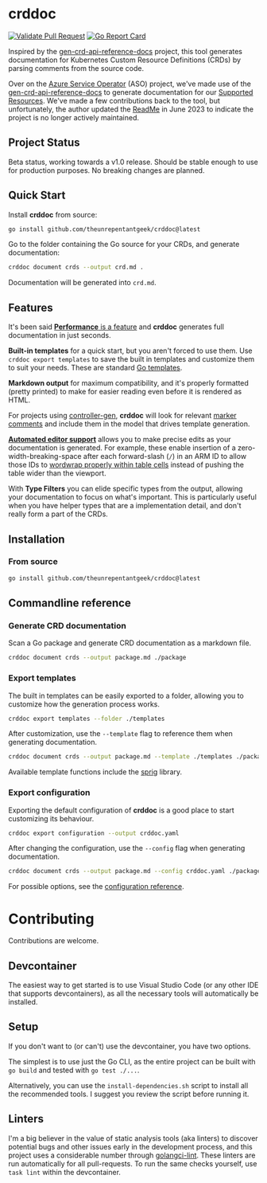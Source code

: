 # crddoc

[![Validate Pull Request](https://github.com/theunrepentantgeek/crddoc/actions/workflows/pr-validation.yml/badge.svg)](https://github.com/theunrepentantgeek/crddoc/actions/workflows/pr-validation.yml)
[![Go Report Card](https://goreportcard.com/badge/github.com/theunrepentantgeek/crddoc)](https://goreportcard.com/report/github.com/theunrepentantgeek/crddoc)


Inspired by the [gen-crd-api-reference-docs](https://github.com/ahmetb/gen-crd-api-reference-docs) project, this tool generates documentation for Kubernetes Custom Resource Definitions (CRDs) by parsing comments from the source code.

Over on the [Azure Service Operator](https://github.com/azure/azure-service-operator) (ASO) project, we've made use of the  [gen-crd-api-reference-docs](https://github.com/ahmetb/gen-crd-api-reference-docs) to generate documentation for our [Supported Resources](https://azure.github.io/azure-service-operator/reference/).  We've made a few contributions back to the tool, but unfortunately, the author updated the [ReadMe](https://github.com/ahmetb/gen-crd-api-reference-docs#alternatives) in June 2023 to indicate the project is no longer actively maintained.

## Project Status

Beta status, working towards a v1.0 release. Should be stable enough to use for production purposes. No breaking changes are planned.

## Quick Start

Install **crddoc** from source:

``` bash
go install github.com/theunrepentantgeek/crddoc@latest
```

Go to the folder containing the Go source for your CRDs, and generate documentation:

``` bash
crddoc document crds --output crd.md .
```

Documentation will be generated into `crd.md`.

## Features

It's been said [**Performance** is a feature](https://blog.codinghorror.com/performance-is-a-feature/) and **crddoc** generates full documentation in just seconds.

**Built-in templates** for a quick start, but you aren't forced to use them. Use `crddoc export templates` to save the built in templates and customize them to suit your needs. These are standard [Go templates](https://pkg.go.dev/text/template).

**Markdown output** for maximum compatibility, and it's properly formatted (pretty printed) to make for easier reading even before it is rendered as HTML.

For projects using [controller-gen](https://github.com/kubernetes-sigs/kubebuilder/blob/master/docs/book/src/reference/controller-gen.md), **crddoc** will look for relevant [marker comments](https://book.kubebuilder.io/reference/markers) and include them in the model that drives template generation. 

[**Automated editor support**]() allows you to make precise edits as your documentation is generated. For example, these enable insertion of a zero-width-breaking-space after each forward-slash (`/`) in an ARM ID to allow those IDs to [wordwrap properly within table cells]() instead of pushing the table wider than the viewport. 

With **Type Filters** you can elide specific types from the output, allowing your documentation to focus on what's important. This is particularly useful when you have helper types that are a implementation detail, and don't really form a part of the CRDs.

## Installation

### From source

``` bash
go install github.com/theunrepentantgeek/crddoc@latest
```

## Commandline reference

### Generate CRD documentation

Scan a Go package and generate CRD documentation as a markdown file.

``` bash
crddoc document crds --output package.md ./package
```

### Export templates

The built in templates can be easily exported to a folder, allowing you to customize how the generation process works.

``` bash
crddoc export templates --folder ./templates
```

After customization, use the `--template` flag to reference them when generating documentation.

``` bash
crddoc document crds --output package.md --template ./templates ./package
```

Available template functions include the [sprig](https://github.com/Masterminds/sprig) library.

### Export configuration

Exporting the default configuration of **crddoc** is a good place to start customizing its behaviour.

``` bash
crddoc export configuration --output crddoc.yaml
```

After changing the configuration, use the `--config` flag when generating documentation.

``` bash
crddoc document crds --output package.md --config crddoc.yaml ./package
```

For possible options, see the [configuration reference](https://github.com/theunrepentantgeek/crddoc/blob/main/docs/config/config.md).

# Contributing

Contributions are welcome.

## Devcontainer

The easiest way to get started is to use Visual Studio Code (or any other IDE that supports devcontainers), as all the necessary tools will automatically be installed.

## Setup

If you don't want to (or can't) use the devcontainer, you have two options.

The simplest is to use just the Go CLI, as the entire project can be built with `go build` and tested with `go test ./...`. 

Alternatively, you can use the `install-dependencies.sh` script to install all the recommended tools. I suggest you review the script before running it. 

## Linters

I'm a big believer in the value of static analysis tools (aka linters) to discover potential bugs and other issues early in the development process, and this project uses a considerable number through [golangci-lint](https://golangci-lint.run/). These linters are run automatically for all pull-requests. To run the same checks yourself, use `task lint` within the devcontainer. 